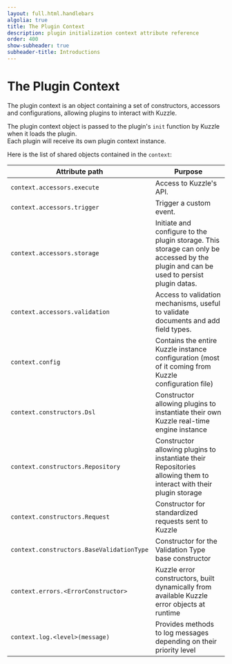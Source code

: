 ```yaml
---
layout: full.html.handlebars
algolia: true
title: The Plugin Context
description: plugin initialization context attribute reference
order: 400
show-subheader: true
subheader-title: Introductions
---
```


# The Plugin Context

The plugin context is an object containing a set of constructors, accessors and configurations, allowing plugins to interact with Kuzzle.

The plugin context object is passed to the plugin's `init` function by Kuzzle when it loads the plugin.  
Each plugin will receive its own plugin context instance.

Here is the list of shared objects contained in the ``context``:

| Attribute path | Purpose                      |
|----------------|------------------------------|
| `context.accessors.execute` | Access to Kuzzle's API. |
| `context.accessors.trigger` | Trigger a custom event. |
| `context.accessors.storage` | Initiate and configure to the plugin storage. This storage can only be accessed by the plugin and can be used to persist plugin datas. |
| `context.accessors.validation` | Access to validation mechanisms, useful to validate documents and add field types. |
| `context.config` | Contains the entire Kuzzle instance configuration (most of it coming from Kuzzle configuration file) |
| `context.constructors.Dsl` | Constructor allowing plugins to instantiate their own Kuzzle real-time engine instance |
| `context.constructors.Repository` | Constructor allowing plugins to instantiate their Repositories allowing them to interact with their plugin storage |
| `context.constructors.Request` | Constructor for standardized requests sent to Kuzzle |
| `context.constructors.BaseValidationType` | Constructor for the Validation Type base constructor |
| `context.errors.<ErrorConstructor>` |Kuzzle error constructors, built dynamically from available Kuzzle error objects at runtime |
| `context.log.<level>(message)` | Provides methods to log messages depending on their priority level |


